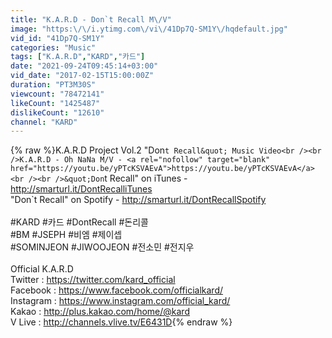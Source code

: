 ```yaml
---
title: "K.A.R.D - Don`t Recall M\/V"
image: "https:\/\/i.ytimg.com\/vi\/41Dp7Q-SM1Y\/hqdefault.jpg"
vid_id: "41Dp7Q-SM1Y"
categories: "Music"
tags: ["K.A.R.D","KARD","카드"]
date: "2021-09-24T09:45:14+03:00"
vid_date: "2017-02-15T15:00:00Z"
duration: "PT3M30S"
viewcount: "78472141"
likeCount: "1425487"
dislikeCount: "12610"
channel: "KARD"
---
```

{% raw %}K.A.R.D Project Vol.2 &quot;Don`t Recall&quot; Music Video<br /><br />K.A.R.D - Oh NaNa M/V - <a rel="nofollow" target="blank" href="https://youtu.be/yPTcKSVAEvA">https://youtu.be/yPTcKSVAEvA</a><br /><br />&quot;Don`t Recall&quot; on iTunes - <a rel="nofollow" target="blank" href="http://smarturl.it/DontRecalliTunes">http://smarturl.it/DontRecalliTunes</a><br />&quot;Don`t Recall&quot; on Spotify - <a rel="nofollow" target="blank" href="http://smarturl.it/DontRecallSpotify">http://smarturl.it/DontRecallSpotify</a><br /><br />#KARD #카드 #DontRecall #돈리콜<br />#BM #JSEPH #비엠 #제이셉 <br />#SOMINJEON #JIWOOJEON #전소민 #전지우<br /><br />Official K.A.R.D<br />Twitter : <a rel="nofollow" target="blank" href="https://twitter.com/kard_official">https://twitter.com/kard_official</a><br />Facebook : <a rel="nofollow" target="blank" href="https://www.facebook.com/officialkard/">https://www.facebook.com/officialkard/</a><br />Instagram : <a rel="nofollow" target="blank" href="https://www.instagram.com/official_kard/">https://www.instagram.com/official_kard/</a><br />Kakao : <a rel="nofollow" target="blank" href="http://plus.kakao.com/home/@kard">http://plus.kakao.com/home/@kard</a><br />V Live : <a rel="nofollow" target="blank" href="http://channels.vlive.tv/E6431D">http://channels.vlive.tv/E6431D</a>{% endraw %}
